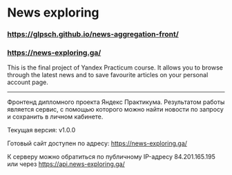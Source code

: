 # News exploring
### https://glpsch.github.io/news-aggregation-front/
### https://news-exploring.ga/

This is the final project of Yandex Practicum course.
It allows you to browse through the latest news and to save favourite articles on your personal account page.


_________________________________________________________________________________

Фронтенд дипломного проекта Яндекс Практикума.
Результатом работы является сервис, с помощью которого можно найти новости по запросу и сохранить в личном кабинете.

Текущая версия: v1.0.0

Готовый сайт доступен по адресу: https://news-exploring.ga/ 

К серверу можно обратиться по публичному IP-адресу 84.201.165.195 или через https://api.news-exploring.ga/
